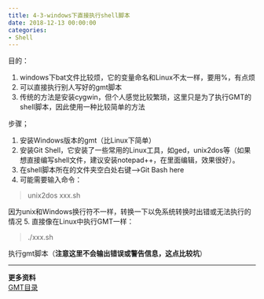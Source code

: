 ```yaml
---
title: 4-3-windows下直接执行shell脚本
date: 2018-12-13 00:00:00
categories:
- Shell
---
```

目的：
1. windows下bat文件比较烦，它的变量命名和Linux不太一样，要用%，有点烦
2. 可以直接执行别人写好的gmt脚本
3. 传统的方法是安装cygwin，但个人感觉比较繁琐，这里只是为了执行GMT的shell脚本，因此使用一种比较简单的方法
 
步骤；
1. 安装Windows版本的gmt（比Linux下简单）
2. 安装Git Shell，它安装了一些常用的Linux工具，如ged，unix2dos等（如果想直接编写shell文件，建议安装notepad++，在里面编辑，效果很好）。
3. 在shell脚本所在的文件夹空白处右键-->Git Bash here
4. 可能需要输入命令：
> unix2dos xxx.sh

因为unix和Windows换行符不一样，转换一下以免系统转换时出错或无法执行的情况
5. 直接像在Linux中执行GMT一样：
>  ./xxx.sh

执行gmt脚本（**注意这里不会输出错误或警告信息，这点比较坑**）

---
**更多资料**  
[GMT目录](https://www.jianshu.com/p/321f67983c42)

